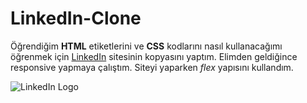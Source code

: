 # LinkedIn-Clone

Öğrendiğim **HTML** etiketlerini ve **CSS** kodlarını nasıl kullanacağımı öğrenmek için [LinkedIn](https://www.linkedin.com/) sitesinin kopyasını yaptım. Elimden geldiğince responsive yapmaya çalıştım. Siteyi yaparken *flex* yapısını kullandım.


![LinkedIn Logo](https://i.hizliresim.com/YdL826.png "LinkedIn Logo")